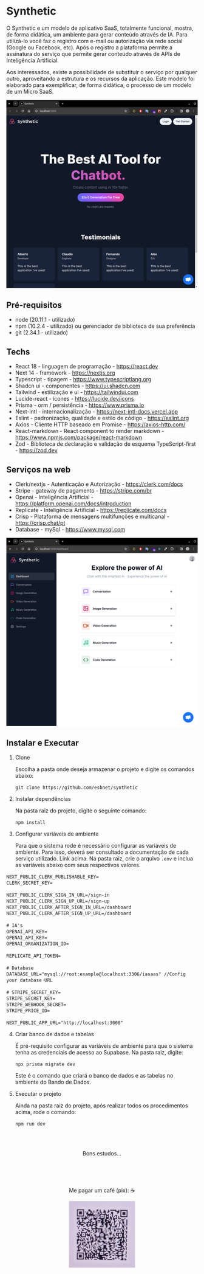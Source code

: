 # Synthetic

O Synthetic e um modelo de aplicativo SaaS, totalmente funcional, mostra, de forma didática, um ambiente para gerar conteúdo através de IA. Para utilizá-lo você faz o registro com e-mail ou autorização via rede social (Google ou Facebook, etc). Após o registro a plataforma permite a assinatura do serviço que permite gerar conteúdo através de APIs de Inteligência Artificial.

Aos interessados, existe a possibilidade de substituir o serviço por qualquer outro, aproveitando a estrutura e os recursos da aplicação. Este modelo foi elaborado para exemplificar, de forma didática, o processo de um modelo de um Micro SaaS.

![alt text](./doc/land-page.png)

## Pré-requisitos

- node (20.11.1 - utilizado)
- npm (10.2.4 - utilizado) ou gerenciador de biblioteca de sua preferência
- git (2.34.1 - utilizado)

## Techs

- React 18 - linguagem de programação - <https://react.dev>
- Next 14 - framework - <https://nextjs.org>
- Typescript - tipagem - <https://www.typescriptlang.org>
- Shadcn ui - componentes - <https://ui.shadcn.com>
- Tailwind - estilização e ui - <https://tailwindui.com>
- Lucide-react - ícones - <https://lucide.dev/icons>
- Prisma - orm / persistência - <https://www.prisma.io>
- Next-intl - internacionalização - <https://next-intl-docs.vercel.app>
- Eslint - padronização, qualidade e estilo de código - <https://eslint.org>
- Axios - Cliente HTTP baseado em Promise - <https://axios-http.com/>
- React-markdown - React component to render markdown - <https://www.npmjs.com/package/react-markdown>
- Zod - Biblioteca de declaração e validação de esquema TypeScript-first - <https://zod.dev>

[](#servicos)

## Serviços na web

- Clerk/nextjs - Autenticação e Autorização - <https://clerk.com/docs>
- Stripe - gateway de pagamento - <https://stripe.com/br>
- Openai - Inteligência Artificial - <https://platform.openai.com/docs/introduction>
- Replicate - Inteligência Artificial - <https://replicate.com/docs>
- Crisp - Plataforma de mensagens multifunções e multicanal -  <https://crisp.chat/pt>
- Database - mySql - <https://www.mysql.com>

![alt text](./doc/dashboard.png)

## Instalar e Executar

1. Clone

   Escolha a pasta onde deseja armazenar o projeto e digite os comandos abaixo:

   ```
   git clone https://github.com/esbnet/synthetic
   ```

2. Instalar dependências

   Na pasta raiz do projeto, digite o seguinte comando:

   ```
   npm install
   ```

3. Configurar variáveis de ambiente

   Para que o sistema rode é necessário configurar as variáveis de ambiente. Para isso, deverá ser consultado a documentação de cada serviço utilizado. <a id="#servicos">Link acima</a>.
   Na pasta raiz, crie o arquivo `.env` e inclua as variáveis abaixo com seus respectivos valores.

```
NEXT_PUBLIC_CLERK_PUBLISHABLE_KEY=
CLERK_SECRET_KEY=

NEXT_PUBLIC_CLERK_SIGN_IN_URL=/sign-in
NEXT_PUBLIC_CLERK_SIGN_UP_URL=/sign-up
NEXT_PUBLIC_CLERK_AFTER_SIGN_IN_URL=/dashboard
NEXT_PUBLIC_CLERK_AFTER_SIGN_UP_URL=/dashboard

# IA's 
OPENAI_API_KEY=
OPENAI_API_KEY=
OPENAI_ORGANIZATION_ID=

REPLICATE_API_TOKEN=

# Database
DATABASE_URL="mysql://root:example@localhost:3306/iasaas" //Config your database URL

# STRIPE_SECRET_KEY=
STRIPE_SECRET_KEY=
STRIPE_WEBHOOK_SECRET=
STRIPE_PRICE_ID=

NEXT_PUBLIC_APP_URL="http://localhost:3000"

```

4. Criar banco de dados e tabelas

   É pré-requisito configurar as variáveis de ambiente para que o sistema tenha as credenciais de acesso ao Supabase.
   Na pasta raiz, digite:

   ```
   npx prisma migrate dev
   ```

   Este é o comando que criará o banco de dados e as tabelas no ambiente do Bando de Dados.

5. Executar o projeto

   Ainda na pasta raiz do projeto, após realizar todos os procedimentos acima, rode o comando:

   ```
   npm run dev
   ```

</br></br>

<center>
Bons estudos...

</br></br></br>

Me pagar um café (pix): :coffee:

![me pague um café](./doc/pix.png)

</center>
